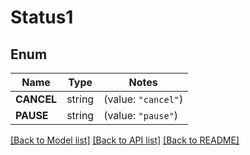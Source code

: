 # Status1

## Enum

Name | Type | Notes
------------ | ------------- | -------------
**CANCEL** | string | (value: `"cancel"`)
**PAUSE** | string | (value: `"pause"`)


[[Back to Model list]](../README.md#documentation-for-models) [[Back to API list]](../README.md#documentation-for-api-endpoints) [[Back to README]](../README.md)


